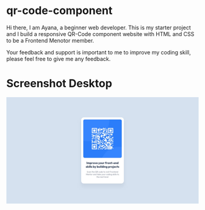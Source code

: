 # qr-code-component
 
 Hi there, I am Ayana, a beginner web developer. This is my starter project and I build a responsive QR-Code component website with HTML and CSS to be a Frontend Menotor member.

 Your feedback and support is important to me to improve my coding skill, please feel free to give me any feedback.

 # Screenshot Desktop

 
 ![Screenshot](design/desktop-design.jpg)